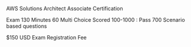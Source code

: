 AWS Solutions Architect Associate Certification

Exam
130 Minutes
60 Multi Choice
Scored 100-1000 : Pass 700
Scenario based questions

$150 USD Exam Registration Fee
